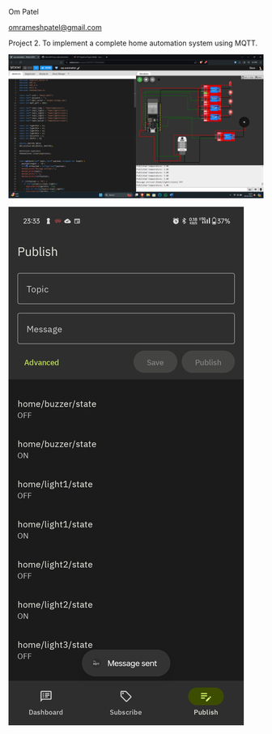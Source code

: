 ﻿Om Patel

<omrameshpatel@gmail.com>

Project 2. To implement a complete home automation system using MQTT.

![](wokwiinterface.png)

![](mqttclient.jpg)
